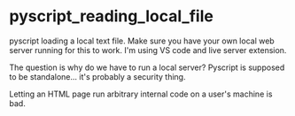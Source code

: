 # pyscript_reading_local_file
pyscript loading a local text file. Make sure you have your own local web server running for this to work. 
I'm using VS code and live server extension.

The question is why do we have to run a local server? Pyscript is supposed to be standalone... it's probably a security thing. 

Letting an HTML page run arbitrary internal code on a user's machine is bad.

